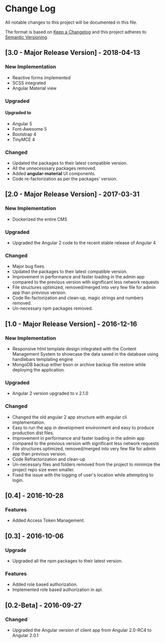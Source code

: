 # Change Log
All notable changes to this project will be documented in this file.

The format is based on [Keep a Changelog](http://keepachangelog.com/) 
and this project adheres to [Semantic Versioning](http://semver.org/).

## [3.0 - Major Release Version] - 2018-04-13

### New Implementation
- Reactive forms implemented
- SCSS integrated
- Angular Material view

### Upgraded
#### Upgraded to
- Angular 5
- Font-Awesome 5
- Bootstrap 4
- TinyMCE 4 

### Changed
- Updated the packages to their latest compatible version.
- All the unnecesssary packages removed.
- Added **angular-material** UI components.
- Code re-factorization as per the packages' version.

## [2.0 - Major Release Version] - 2017-03-31

### New Implementation
- Dockerized the entire CMS

### Upgraded
- Upgraded the Angular 2 code to the recent stable release of  Angular 4


### Changed
- Major bug fixes.
- Updated the packages to their latest compatible version.
- Improvement in performance and faster loading in the admin app compared to the previous version with significant less network requests
- File structures optimized, removed/merged into very few file for admin app than previous version.
- Code Re-factorization and clean-up, magic strings and numbers removed.
- Un-necessary npm packages removed.


## [1.0 - Major Release Version] - 2016-12-16

### New Implementation
- Responsive html template design integrated with the Content Management System to showcase the data saved in the database using handlebars templating engine
- MongoDB backup either bson or archive backup file restore while deploying the application.

### Upgraded
- Angular 2 version upgraded to v 2.1.0

### Changed
- Changed the old angular 2 app structure with angular cli implementation.
- Easy to run the app in development environment and easy to produce production dist files.
- Improvement in performance and faster loading in the admin app compared to the previous version with significant less network requests
- File structures optimized, removed/merged into very few file for admin app than previous version.
- Code Refractorization and clean-up
- Un-necessary files and folders removed from the project to minimize the project  repo size even smaller.
- Fixed the issue with the logging of user's location while attempting to login.

## [0.4] - 2016-10-28

### Features
- Added Access Token Management.



## [0.3] - 2016-10-06

### Upgrade
- Upgraded all the npm packages to their latest version.

### Features
- Added role based authorization.
- Implemented role based authorization in api.



## [0.2-Beta] - 2016-09-27


### Changed
- Upgraded the Angular version of client app from Angular 2.0-RC4 to Angular 2.0.1



